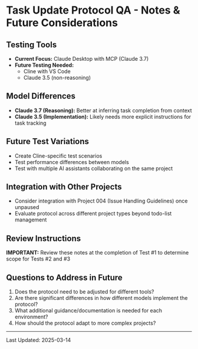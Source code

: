 # Task Update Protocol QA - Notes & Future Considerations

## Testing Tools
- **Current Focus:** Claude Desktop with MCP (Claude 3.7)
- **Future Testing Needed:** 
  - Cline with VS Code
  - Claude 3.5 (non-reasoning)

## Model Differences
- **Claude 3.7 (Reasoning):** Better at inferring task completion from context
- **Claude 3.5 (Implementation):** Likely needs more explicit instructions for task tracking

## Future Test Variations
- Create Cline-specific test scenarios
- Test performance differences between models
- Test with multiple AI assistants collaborating on the same project

## Integration with Other Projects
- Consider integration with Project 004 (Issue Handling Guidelines) once unpaused
- Evaluate protocol across different project types beyond todo-list management

## Review Instructions
**IMPORTANT:** Review these notes at the completion of Test #1 to determine scope for Tests #2 and #3

## Questions to Address in Future
1. Does the protocol need to be adjusted for different tools?
2. Are there significant differences in how different models implement the protocol?
3. What additional guidance/documentation is needed for each environment?
4. How should the protocol adapt to more complex projects?

---
Last Updated: 2025-03-14
